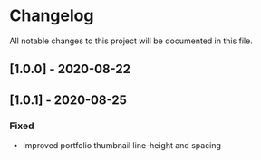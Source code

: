 # Changelog
All notable changes to this project will be documented in this file.
## [1.0.0] - 2020-08-22
## [1.0.1] - 2020-08-25
### Fixed
- Improved portfolio thumbnail line-height and spacing


